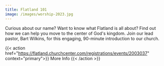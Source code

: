 ```yaml
---
title: Flatland 101
image: /images/worship-2023.jpg
---
```


Curious about our name?
Want to know what Flatland is all about?
Find out how we can help you move to the center of God's kingdom. Join our lead pastor, Bart Wilkins, for this engaging, 90-minute introduction to our church.

{{< action href="https://flatland.churchcenter.com/registrations/events/2003037" context="primary">}}
More Info
{{< /action >}}
